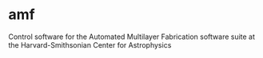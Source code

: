 amf
===

Control software for the Automated Multilayer Fabrication software suite at the Harvard-Smithsonian Center for Astrophysics